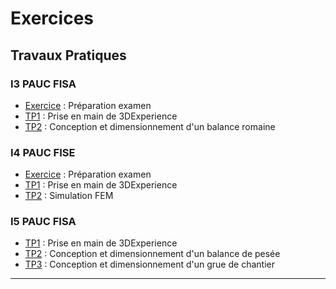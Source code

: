 # Exercices

## Travaux Pratiques
### I3 PAUC FISA

- [Exercice](./training.md) : Préparation examen
- [TP1](./tp1.md) : Prise en main de 3DExperience
- [TP2](./tp2.md) : Conception et dimensionnement d'un balance romaine

### I4 PAUC FISE

- [Exercice](./training.md) : Préparation examen
- [TP1](./tp1.md) : Prise en main de 3DExperience
- [TP2](./tp.rdm.md) : Simulation FEM

### I5 PAUC FISA

- [TP1](./tp1.md) : Prise en main de 3DExperience
- [TP2](./tp2.md) : Conception et dimensionnement d'un balance de pesée
- [TP3](./tp3.md) : Conception et dimensionnement d'un grue de chantier

---
